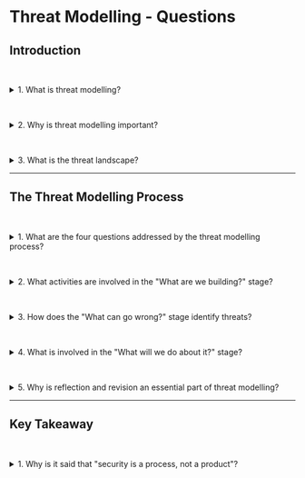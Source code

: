 # Threat Modelling - Questions

## Introduction

&nbsp;
<details>
<summary>
1. What is threat modelling?
</summary>

Threat modelling is a systematic and structured approach to identifying potential threats to a system, assessing their impact, and devising mitigation strategies.
</details>

&nbsp;
<details>
<summary>
2. Why is threat modelling important?
</summary>

- It helps avoid ad hoc, error-prone approaches to security.
- Provides a structured way to evaluate threats, impacts, and mitigation techniques.
- Addresses the growing range of attacks due to increased network accessibility.
</details>

&nbsp;
<details>
<summary>
3. What is the threat landscape?
</summary>

The threat landscape is the range of potential attacks that could target a system in the current environment.
</details>

---

## The Threat Modelling Process

&nbsp;
<details>
<summary>
1. What are the four questions addressed by the threat modelling process?
</summary>

1. What are we building?  
2. What can go wrong?  
3. What will we do about it?  
4. How can we reflect and revise the process?
</details>

&nbsp;
<details>
<summary>
2. What activities are involved in the "What are we building?" stage?
</summary>

Activities include:
- Exploring and explaining the system.
- Creating diagrams, such as:
  - Component diagrams.
  - Class diagrams.
  - Data flow diagrams.
</details>

&nbsp;
<details>
<summary>
3. How does the "What can go wrong?" stage identify threats?
</summary>

- Brainstorm potential threats and attacks, such as denial of service (DoS).
- Use frameworks to structure discussions, such as:
  - STRIDE
  - Cyber Kill Chains
  - Attack Trees
</details>

&nbsp;
<details>
<summary>
4. What is involved in the "What will we do about it?" stage?
</summary>

- Identify and evaluate mitigation techniques.
- Prioritise and implement the selected techniques.
</details>

&nbsp;
<details>
<summary>
5. Why is reflection and revision an essential part of threat modelling?
</summary>

- To review the process and performance.
- To revise mechanisms, policies, and procedures as necessary for improving security.
</details>

---

## Key Takeaway

&nbsp;
<details>
<summary>
1. Why is it said that "security is a process, not a product"?
</summary>

Because security evolves with the system and its environment, requiring continuous evaluation and adaptation.
</details>
